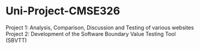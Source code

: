 # Uni-Project-CMSE326
Project 1: Analysis, Comparison, Discussion and Testing of various websites
Project 2: Development of the Software Boundary Value Testing Tool (SBVTT)
